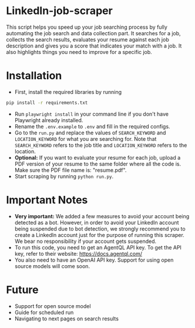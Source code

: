 # LinkedIn-job-scraper
This script helps you speed up your job searching process by fully automating the job search and data collection part. It searches for a job, collects the search results, evaluates your resume against each job description and gives you a score that indicates your match with a job. It also highlights things you need to improve for a specific job.

# Installation
- First, install the required libraries by running

```bash
pip install -r requirements.txt
```

- Run `playwright install` in your command line if you don't have Playwright already installed.
- Rename the `.env.example` to `.env` and fill in the required configs.
- Go to the `run.py` and replace the values of `SEARCH_KEYWORD` and `LOCATION_KEYWORD` for what you are searching for. Note that `SEARCH_KEYWORD` refers to the job title and `LOCATION_KEYWORD` refers to the location.
- **Optional:** If you want to evaluate your resume for each job, upload a PDF version of your resume to the same folder where all the code is. Make sure the PDF file name is: "resume.pdf". 
- Start scraping by running `python run.py`.

# Important Notes
- **Very important:** We added a few measures to avoid your account being detected as a bot. However, in order to avoid your LinkedIn account being suspended due to bot detection, we strongly recommend you to create a LinkedIn account just for the purpose of running this scraper. We bear no responsibility if your account gets suspended.
- To run this code, you need to get an AgentQL API key. To get the API key, refer to their website: https://docs.agentql.com/
- You also need to have an OpenAI API key. Support for using open source models will come soon.

# Future
- Support for open source model
- Guide for scheduled run
- Navigating to next pages on search results
